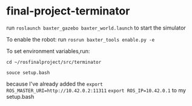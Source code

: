 # final-project-terminator

run `roslaunch baxter_gazebo baxter_world.launch` to start the simulator

To enable the robot: run `rosrun baxter_tools enable.py -e`

To set environment variables,run:

`cd ~/rosfinalproject/src/terminator`

`souce setup.bash `

because I've already added the
`export ROS_MASTER_URI=http://10.42.0.2:11311`
`export ROS_IP=10.42.0.1` to my setup.bash
